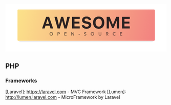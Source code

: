 ![awesome-opensource](https://raw.githubusercontent.com/phillx/awesome-opensource/master/header.png)

## PHP

### Frameworks

[Laravel]: https://laravel.com - MVC Framework
[Lumen]: http://lumen.laravel.com - MicroFramework by Laravel
